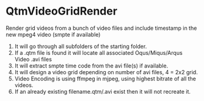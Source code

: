 # QtmVideoGridRender
Render grid videos from a bunch of video files and include timestamp in the new mpeg4 video (smpte if available)

1. It will go through all subfolders of the starting folder.
2. If a .qtm file is found it will locate all associated Oqus/Miqus/Arqus Video .avi files
3. It will extract smpte time code from the avi file(s) if available.
4. It will design a video grid depending on number of avi files, 4 = 2x2 grid.
5. Video Encoding is using ffmpeg in mjpeg, using highest bitrate of all the videos.
6. If an already existing filename.qtm/.avi exist then it will not recreate it.

